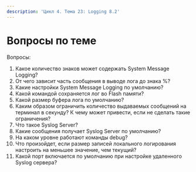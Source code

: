 ```yaml
---
description: 'Цикл 4. Тема 23: Logging 8.2'
---
```


# Вопросы по теме

Вопросы:  
1. Какое количество знаков может содержать System Message Logging?  
2. От чего зависит часть сообщения в выводе лога до знака %?  
3. Какие настройки System Message Logging по умолчанию?  
4. Какой командой сохраняется лог во Flash памяти?  
5. Какой размер буфера лога по умолчанию?  
6. Каким образом ограничить количество выдаваемых сообщений на терминал в секунду? К чему может привести, если не сделать такие ограничения?  
7. Что такое Syslog Server?  
8. Какие сообщения получает Syslog Server по умолчанию?  
9. На каком уровне работают команды debug?  
10. Что произойдет, если размер записей локального логирования настроить на меньшее значение, чем текущий?  
11. Какой порт включается по умолчанию при настройке удаленного Syslog сервера?

